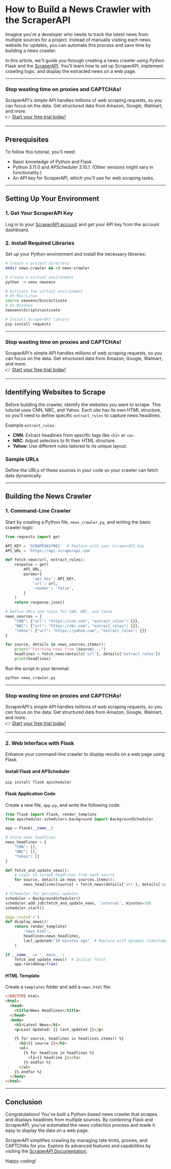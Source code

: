 
# How to Build a News Crawler with the ScraperAPI

Imagine you're a developer who needs to track the latest news from multiple sources for a project. Instead of manually visiting each news website for updates, you can automate this process and save time by building a news crawler.

In this article, we'll guide you through creating a news crawler using Python Flask and the [ScraperAPI](https://bit.ly/Scraperapi). You'll learn how to set up ScraperAPI, implement crawling logic, and display the extracted news on a web page.

---

### Stop wasting time on proxies and CAPTCHAs!  
ScraperAPI's simple API handles millions of web scraping requests, so you can focus on the data. Get structured data from Amazon, Google, Walmart, and more.  
👉 [Start your free trial today!](https://bit.ly/Scraperapi)

---

## Prerequisites

To follow this tutorial, you'll need:

- Basic knowledge of Python and Flask.
- Python 3.11.0 and APScheduler 3.10.1. (Other versions might vary in functionality.)
- An API key for ScraperAPI, which you'll use for web scraping tasks.

---

## Setting Up Your Environment

### 1. Get Your ScraperAPI Key
Log in to your [ScraperAPI account](https://bit.ly/Scraperapi) and get your API key from the account dashboard.

### 2. Install Required Libraries
Set up your Python environment and install the necessary libraries:

```bash
# Create a project directory
mkdir news-crawler && cd news-crawler

# Create a virtual environment
python -m venv newsenv

# Activate the virtual environment
# On Mac/Linux
source newsenv/bin/activate
# On Windows
newsenv\Scripts\activate

# Install ScraperAPI library
pip install requests
```

---

### Stop wasting time on proxies and CAPTCHAs!  
ScraperAPI's simple API handles millions of web scraping requests, so you can focus on the data. Get structured data from Amazon, Google, Walmart, and more.  
👉 [Start your free trial today!](https://bit.ly/Scraperapi)

---

## Identifying Websites to Scrape

Before building the crawler, identify the websites you want to scrape. This tutorial uses CNN, NBC, and Yahoo. Each site has its own HTML structure, so you'll need to define specific `extract_rules` to capture news headlines.

Example `extract_rules`:

- **CNN**: Extract headlines from specific tags like `<h2>` or `<a>`.
- **NBC**: Adjust selectors to fit their HTML structure.
- **Yahoo**: Use different rules tailored to its unique layout.

### Sample URLs
Define the URLs of these sources in your code so your crawler can fetch data dynamically.

---

## Building the News Crawler

### 1. Command-Line Crawler
Start by creating a Python file, `news_crawler.py`, and writing the basic crawler logic:

```python
from requests import get

API_KEY = 'SCRAPE9837861'  # Replace with your ScraperAPI key
API_URL = 'https://api.scraperapi.com'

def fetch_news(url, extract_rules):
    response = get(
        API_URL,
        params={
            'api_key': API_KEY,
            'url': url,
            'render': 'false',
        }
    )
    return response.json()

# Define URLs and rules for CNN, NBC, and Yahoo
news_sources = {
    "CNN": {"url": "https://cnn.com", "extract_rules": {}},
    "NBC": {"url": "https://nbc.com", "extract_rules": {}},
    "Yahoo": {"url": "https://yahoo.com", "extract_rules": {}}
}

for source, details in news_sources.items():
    print(f"Fetching news from {source}...")
    headlines = fetch_news(details['url'], details['extract_rules'])
    print(headlines)
```

Run the script in your terminal:

```bash
python news_crawler.py
```

---

### Stop wasting time on proxies and CAPTCHAs!  
ScraperAPI's simple API handles millions of web scraping requests, so you can focus on the data. Get structured data from Amazon, Google, Walmart, and more.  
👉 [Start your free trial today!](https://bit.ly/Scraperapi)

---

### 2. Web Interface with Flask

Enhance your command-line crawler to display results on a web page using Flask.

#### Install Flask and APScheduler

```bash
pip install flask apscheduler
```

#### Flask Application Code

Create a new file, `app.py`, and write the following code:

```python
from flask import Flask, render_template
from apscheduler.schedulers.background import BackgroundScheduler

app = Flask(__name__)

# Store news headlines
news_headlines = {
    "CNN": [],
    "NBC": [],
    "Yahoo": []
}

def fetch_and_update_news():
    # Logic to scrape headlines from each source
    for source, details in news_sources.items():
        news_headlines[source] = fetch_news(details['url'], details['extract_rules'])

# Scheduler for periodic updates
scheduler = BackgroundScheduler()
scheduler.add_job(fetch_and_update_news, 'interval', minutes=10)
scheduler.start()

@app.route('/')
def display_news():
    return render_template(
        'news.html',
        headlines=news_headlines,
        last_updated="10 minutes ago"  # Replace with dynamic timestamp
    )

if __name__ == '__main__':
    fetch_and_update_news()  # Initial fetch
    app.run(debug=True)
```

#### HTML Template

Create a `templates` folder and add a `news.html` file:

```html
<!DOCTYPE html>
<html>
  <head>
    <title>News Headlines</title>
  </head>
  <body>
    <h1>Latest News</h1>
    <p>Last Updated: {{ last_updated }}</p>

    {% for source, headlines in headlines.items() %}
      <h2>{{ source }}</h2>
      <ul>
        {% for headline in headlines %}
          <li>{{ headline }}</li>
        {% endfor %}
      </ul>
    {% endfor %}
  </body>
</html>
```

---

## Conclusion

Congratulations! You've built a Python-based news crawler that scrapes and displays headlines from multiple sources. By combining Flask and ScraperAPI, you've automated the news collection process and made it easy to display the data on a web page.

ScraperAPI simplifies crawling by managing rate limits, proxies, and CAPTCHAs for you. Explore its advanced features and capabilities by visiting the [ScraperAPI Documentation](https://bit.ly/Scraperapi).

Happy coding!
